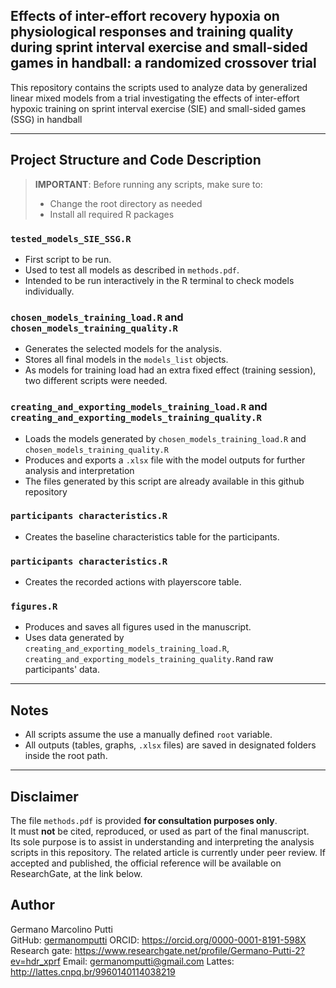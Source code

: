 ## Effects of inter-effort recovery hypoxia on physiological responses and training quality during sprint interval exercise and small-sided games in handball: a randomized crossover trial

This repository contains the scripts used to analyze data by generalized linear mixed models from a trial investigating the effects of inter-effort hypoxic training on sprint interval exercise (SIE) and small-sided games (SSG) in handball

---

## Project Structure and Code Description

> **IMPORTANT**: Before running any scripts, make sure to:
> - Change the root directory as needed
> - Install all required R packages

### `tested_models_SIE_SSG.R`

- First script to be run.
- Used to test all models as described in `methods.pdf`.
- Intended to be run interactively in the R terminal to check models individually. 

###  `chosen_models_training_load.R` and `chosen_models_training_quality.R`

- Generates the selected models for the analysis.
- Stores all final models in the `models_list` objects.
- As models for training load had an extra fixed effect (training session), two different scripts were needed.

### `creating_and_exporting_models_training_load.R` and `creating_and_exporting_models_training_quality.R`

- Loads the models generated by `chosen_models_training_load.R` and `chosen_models_training_quality.R`
- Produces and exports a `.xlsx` file with the model outputs for further analysis and interpretation
- The files generated by this script are already available in this github repository

### `participants characteristics.R`

- Creates the baseline characteristics table for the participants.

### `participants characteristics.R`

- Creates the recorded actions with playerscore table.


### `figures.R`

- Produces and saves all figures used in the manuscript.
- Uses data generated by `creating_and_exporting_models_training_load.R`, `creating_and_exporting_models_training_quality.R`and raw participants' data.

---

## Notes

- All scripts assume the use a manually defined `root` variable.
- All outputs (tables, graphs, `.xlsx` files) are saved in designated folders inside the root path.

---
## Disclaimer

The file `methods.pdf` is provided **for consultation purposes only**.  
It must **not** be cited, reproduced, or used as part of the final manuscript.  
Its sole purpose is to assist in understanding and interpreting the analysis scripts in this repository.
The related article is currently under peer review. If accepted and published, the official reference will be available on ResearchGate, at the link below.
## Author

Germano Marcolino Putti  
GitHub: [germanomputti](https://github.com/germanomputti)
ORCID: https://orcid.org/0000-0001-8191-598X
Research gate: https://www.researchgate.net/profile/Germano-Putti-2?ev=hdr_xprf
Email: germanomputti@gmail.com
Lattes: http://lattes.cnpq.br/9960140114038219
